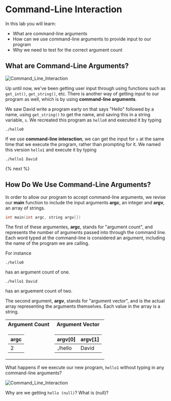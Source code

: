 # Command-Line Interaction

In this lab you will learn:

- What are command-line arguments
- How can we use command-line arguments to provide input to our program
- Why we need to test for the correct argument count

## What are Command-Line Arguments?

![Command_Line_Interaction](http://labs.cs50nestm.net/command_line_interaction.gif)

Up until now, we've been getting user input through using functions such as `get_int()`, `get_string()`, etc. There is another way of getting input to our program as well, which is by using **command-line arguments**.

We saw David write a program early on that says "Hello" followed by a name, using `get_string()` to get the name, and saving this in a string variable, `s`. We recreated this program as `hello0` and executed it by typing

```
./hello0
```

If we use **command-line interaction**, we can get the input for `s` at the same time that we execute the program, rather than prompting for it. We named this version `hello1` and execute it by typing

```
./hello1 David
```

{% next %}

## How Do We Use Command-Line Arguments?

In order to allow our program to accept command-line arguments, we revise our **main** function to include the input arguments **argc**, an integer and **argv**, an array of strings.

```c
int main(int argc, string argv[])
```

The first of these argumentes, **argc**, stands for "argument count", and represents the number of arguments passed into through the command line. Each word typed at the command-line is considered an argument, including the name of the program we are calling.

For instance

```
./hello0
```

has an argument count of one.

```
./hello1 David
```

has an arguement count of two.

The second argument, **argv**, stands for "argument vector", and is the actual array representing the arguments themselves. Each value in the array is a string.

<!--
<style type="text/css">
 #center {
    width: 100%;
    margin-left:auto; 
    margin-right:auto;
  }
</style>
-->

<table>
<tr><th>Argument Count</th><th>Argument Vector</th></tr>
<tr><div align="center"><td>

|argc| 
|--|
|2|

</td></div><td>

|argv[0]|argv[1]|
|--|--|
|./hello|David|

</td></tr> </table>

What happens if we execute our new program, `hello1` without typing in any command-line arguments?

![Command_Line_Interaction](http://labs.cs50nestm.net/hello_null.gif)

Why are we getting `hello (null)`? What is (null)?

